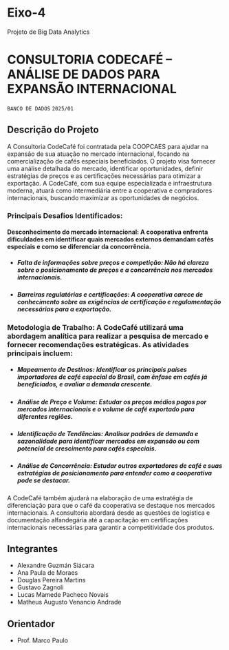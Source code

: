 # Eixo-4
Projeto de Big Data Analytics

# CONSULTORIA CODECAFÉ – ANÁLISE DE DADOS PARA EXPANSÃO INTERNACIONAL
`BANCO DE DADOS`
`2025/01`

## Descrição do Projeto
A Consultoria CodeCafé foi contratada pela COOPCAES para ajudar na expansão de sua atuação no mercado internacional, focando na comercialização de cafés especiais beneficiados. O projeto visa fornecer uma análise detalhada do mercado, identificar oportunidades, definir estratégias de preços e as certificações necessárias para otimizar a exportação. A CodeCafé, com sua equipe especializada e infraestrutura moderna, atuará como intermediária entre a cooperativa e compradores internacionais, buscando maximizar as oportunidades de negócios.

### Principais Desafios Identificados:

#### Desconhecimento do mercado internacional: A cooperativa enfrenta dificuldades em identificar quais mercados externos demandam cafés especiais e como se diferenciar da concorrência.

* ##### Falta de informações sobre preços e competição: Não há clareza sobre o posicionamento de preços e a concorrência nos mercados internacionais.
  
* ##### Barreiras regulatórias e certificações: A cooperativa carece de conhecimento sobre as exigências de certificação e regulamentação necessárias para a exportação.

  
### Metodologia de Trabalho: A CodeCafé utilizará uma abordagem analítica para realizar a pesquisa de mercado e fornecer recomendações estratégicas. As atividades principais incluem:

* ##### Mapeamento de Destinos: Identificar os principais países importadores de café especial do Brasil, com ênfase em cafés já beneficiados, e avaliar a demanda crescente.
  
* ##### Análise de Preço e Volume: Estudar os preços médios pagos por mercados internacionais e o volume de café exportado para diferentes regiões.
  
* ##### Identificação de Tendências: Analisar padrões de demanda e sazonalidade para identificar mercados em expansão ou com potencial de crescimento para cafés especiais.
  
* ##### Análise de Concorrência: Estudar outros exportadores de café e suas estratégias de posicionamento para entender como a cooperativa pode se destacar.

  
A CodeCafé também ajudará na elaboração de uma estratégia de diferenciação para que o café da cooperativa se destaque nos mercados internacionais. A consultoria abordará desde as questões de logística e documentação alfandegária até a capacitação em certificações internacionais necessárias para garantir a competitividade dos produtos.


## Integrantes
* Alexandre Guzmán Siácara
* Ana Paula de Moraes
* Douglas Pereira Martins
* Gustavo Zagnoli
* Lucas Mamede Pacheco Novais
* Matheus Augusto Venancio Andrade

## Orientador
* Prof. Marco Paulo
